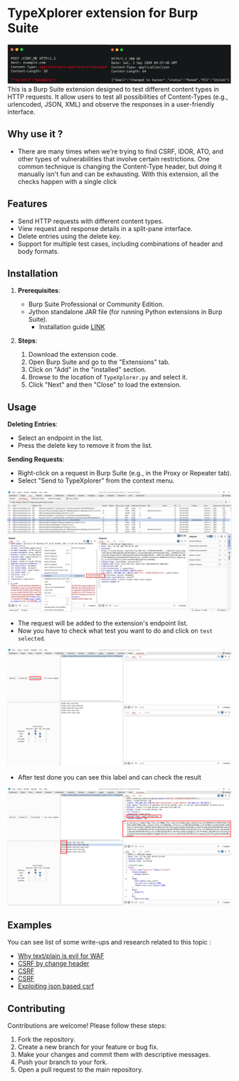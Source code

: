 # TypeXplorer extension for Burp Suite
![image 1](assets/3.png)
This is a Burp Suite extension designed to test different content types in HTTP requests. It allow users to test all possibilities of Content-Types (e.g., urlencoded, JSON, XML) and observe the responses in a user-friendly interface.
## Why use it ? 
- There are many times when we're trying to find CSRF, IDOR, ATO, and other types of vulnerabilities that involve certain restrictions. One common technique is changing the Content-Type header, but doing it manually isn't fun and can be exhausting. With this extension, all the checks happen with a single click
## Features

- Send HTTP requests with different content types.
- View request and response details in a split-pane interface.
- Delete entries using the delete key.
- Support for multiple test cases, including combinations of header and body formats.

## Installation

1. **Prerequisites**:
   - Burp Suite Professional or Community Edition.
   - Jython standalone JAR file (for running Python extensions in Burp Suite).
      - Installation guide [LINK](https://portswigger.net/burp/documentation/desktop/extend-burp/extensions/troubleshooting#you-need-to-configure-jython-or-jruby)

2. **Steps**:
   1. Download the extension code.
   2. Open Burp Suite and go to the "Extensions" tab.
   3. Click on "Add" in the "installed" section.
   4. Browse to the location of `TypeXplorer.py` and select it.
   5. Click "Next" and then "Close" to load the extension.

## Usage
**Deleting Entries**:
   - Select an endpoint in the list.
   - Press the delete key to remove it from the list.
   
**Sending Requests**:
   - Right-click on a request in Burp Suite (e.g., in the Proxy or Repeater tab).
   - Select "Send to TypeXplorer" from the context menu.

   ![image 1](assets/1.png)

   - The request will be added to the extension's endpoint list.
   - Now you have to check what test you want to do and click on `test selected`.
   
   ![image 2](assets/2.png)

   - After test done you can see this label and can check the result 

   ![image 2](assets/4.png)


## Examples
You can see list of some write-ups and research related to this topic :

   - [Why text/plain is evil for WAF](https://blog.sicuranext.com/why-text-plain-is-evil-for-web-application-firewall-and-input-validation/)
   - [CSRF by change header](https://medium.com/@spettyial/oops-this-target-has-csrf-protection-b48db18b99aa)
   - [CSRF](https://medium.com/@osamaavvan/json-csrf-to-formdata-attack-eb65272376a2)
   - [CSRF](https://medium.com/@spettyial/oops-this-target-has-csrf-protection-b48db18b99aa)
   - [Exploiting json based csrf](https://sallam.gitbook.io/sec-88/write-ups/exploiting-json-based-csrf-the-hidden-threat-in-profile-management)







## Contributing

Contributions are welcome! Please follow these steps:

1. Fork the repository.
2. Create a new branch for your feature or bug fix.
3. Make your changes and commit them with descriptive messages.
4. Push your branch to your fork.
5. Open a pull request to the main repository.
